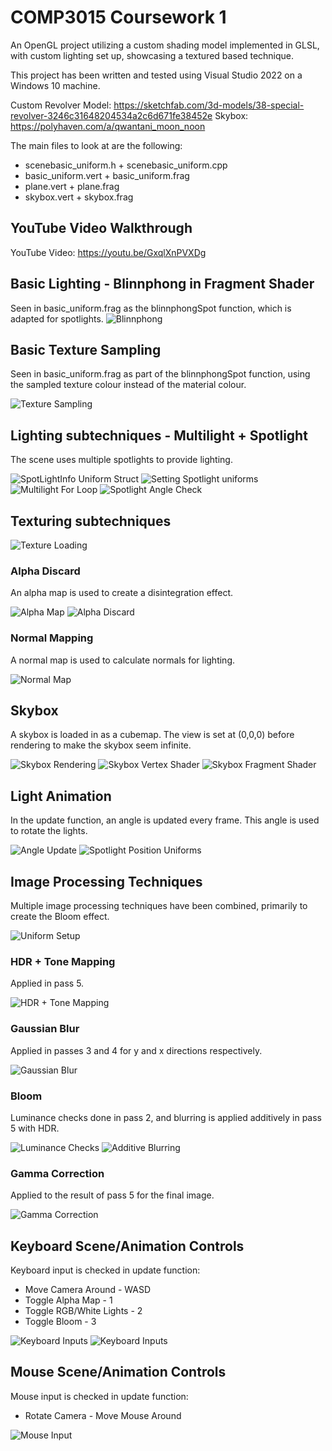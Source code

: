 # COMP3015 Coursework 1
An OpenGL project utilizing a custom shading model implemented in GLSL, with custom lighting set up, showcasing a textured based technique.

This project has been written and tested using Visual Studio 2022 on a Windows 10 machine.

Custom Revolver Model: https://sketchfab.com/3d-models/38-special-revolver-3246c31648204534a2c6d671fe38452e
Skybox: https://polyhaven.com/a/qwantani_moon_noon

The main files to look at are the following:
- scenebasic_uniform.h + scenebasic_uniform.cpp
- basic_uniform.vert + basic_uniform.frag
- plane.vert + plane.frag
- skybox.vert + skybox.frag

## YouTube Video Walkthrough
YouTube Video: https://youtu.be/GxqlXnPVXDg

## Basic Lighting - Blinnphong in Fragment Shader
Seen in basic_uniform.frag as the blinnphongSpot function, which is adapted for spotlights.
![Blinnphong](./images/blinnphong_fragment.png)

## Basic Texture Sampling
Seen in basic_uniform.frag as part of the blinnphongSpot function, using the sampled texture colour instead of the material colour.

![Texture Sampling](./images/texture_sampling.png)

## Lighting subtechniques - Multilight + Spotlight
The scene uses multiple spotlights to provide lighting.

![SpotLightInfo Uniform Struct](./images/lighting1.png)
![Setting Spotlight uniforms](./images/lighting2.png)
![Multilight For Loop](./images/lighting3.png)
![Spotlight Angle Check](./images/lighting4.png)

## Texturing subtechniques
![Texture Loading](./images/texture_loading.png)

### Alpha Discard
An alpha map is used to create a disintegration effect.

![Alpha Map](./media/texture/dots_alpha.png)
![Alpha Discard](./images/alpha_discard.png)

### Normal Mapping
A normal map is used to calculate normals for lighting.

![Normal Map](./images/normal_map.png)

## Skybox
A skybox is loaded in as a cubemap. The view is set at (0,0,0) before rendering to make the skybox seem infinite.

![Skybox Rendering](./images/skybox1.png)
![Skybox Vertex Shader](./images/skybox2.png)
![Skybox Fragment Shader](./images/skybox3.png)

## Light Animation
In the update function, an angle is updated every frame. This angle is used to rotate the lights.

![Angle Update](./images/animation1.png)
![Spotlight Position Uniforms](./images/animation2.png)

## Image Processing Techniques
Multiple image processing techniques have been combined, primarily to create the Bloom effect.

![Uniform Setup](./images/image_proc_tech_uniforms.png)

### HDR + Tone Mapping
Applied in pass 5.

![HDR + Tone Mapping](./images/image_proc_tech1.png)

### Gaussian Blur
Applied in passes 3 and 4 for y and x directions respectively.

![Gaussian Blur](./images/image_proc_tech3.png)

### Bloom
Luminance checks done in pass 2, and blurring is applied additively in pass 5 with HDR.

![Luminance Checks](./images/image_proc_tech1.5.png)
![Additive Blurring](./images/image_proc_tech2.png)

### Gamma Correction
Applied to the result of pass 5 for the final image.

![Gamma Correction](./images/image_proc_tech4.png)

## Keyboard Scene/Animation Controls
Keyboard input is checked in update function:
- Move Camera Around - WASD
- Toggle Alpha Map - 1
- Toggle RGB/White Lights - 2
- Toggle Bloom - 3

![Keyboard Inputs](./images/keyboard1.png)
![Keyboard Inputs](./images/keyboard2.png)

## Mouse Scene/Animation Controls
Mouse input is checked in update function:
- Rotate Camera - Move Mouse Around

![Mouse Input](./images/mouse.png)